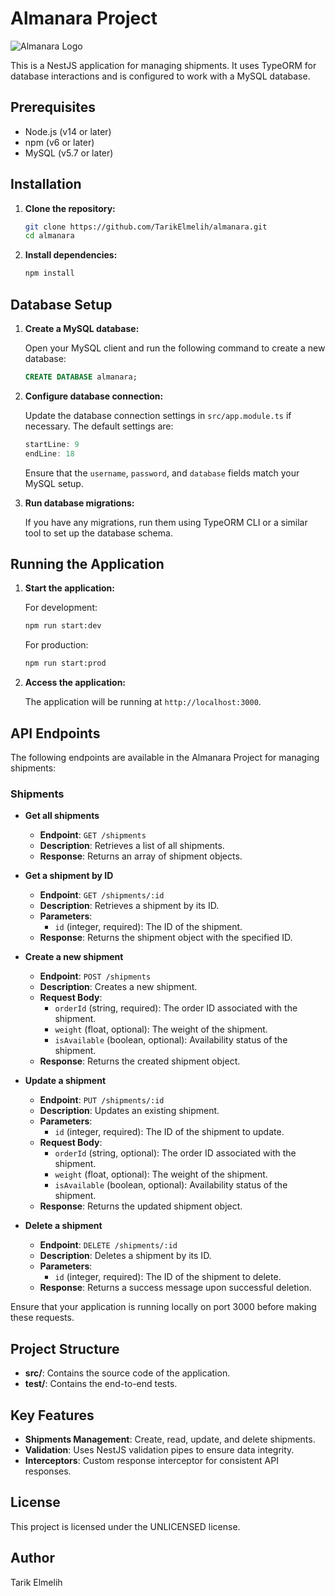 # Almanara Project

![Almanara Logo](https://ci3.googleusercontent.com/meips/ADKq_NYM11xsGMrTdbgaJAs6y8XjQvd9aT0MC5fYPevxH36ju_X1eh-fAUFHaMvj8gHROF5Cjthm17S54uZcD0sjuy6y6X6a6RIYt-1a4EANRdagtTv52B7iJgiX57KPE768WVYwUeV1wbXaKhop6bex4vuJ0Y5S=s0-d-e1-ft#https://avatars.mds.yandex.net/get-mail-signature/222735/c1b639a5525193dbf2917172b4a70045/orig)

This is a NestJS application for managing shipments. It uses TypeORM for database interactions and is configured to work with a MySQL database.

## Prerequisites

- Node.js (v14 or later)
- npm (v6 or later)
- MySQL (v5.7 or later)

## Installation

1. **Clone the repository:**

   ```bash
   git clone https://github.com/TarikElmelih/almanara.git
   cd almanara
   ```

2. **Install dependencies:**

   ```bash
   npm install
   ```

## Database Setup

1. **Create a MySQL database:**

   Open your MySQL client and run the following command to create a new database:

   ```sql
   CREATE DATABASE almanara;
   ```

2. **Configure database connection:**

   Update the database connection settings in `src/app.module.ts` if necessary. The default settings are:

   ```typescript:src/app.module.ts
   startLine: 9
   endLine: 18
   ```

   Ensure that the `username`, `password`, and `database` fields match your MySQL setup.

3. **Run database migrations:**

   If you have any migrations, run them using TypeORM CLI or a similar tool to set up the database schema.

## Running the Application

1. **Start the application:**

   For development:

   ```bash
   npm run start:dev
   ```

   For production:

   ```bash
   npm run start:prod
   ```

2. **Access the application:**

   The application will be running at `http://localhost:3000`.


## API Endpoints

The following endpoints are available in the Almanara Project for managing shipments:

### Shipments

- **Get all shipments**

  - **Endpoint**: `GET /shipments`
  - **Description**: Retrieves a list of all shipments.
  - **Response**: Returns an array of shipment objects.

- **Get a shipment by ID**

  - **Endpoint**: `GET /shipments/:id`
  - **Description**: Retrieves a shipment by its ID.
  - **Parameters**: 
    - `id` (integer, required): The ID of the shipment.
  - **Response**: Returns the shipment object with the specified ID.

- **Create a new shipment**

  - **Endpoint**: `POST /shipments`
  - **Description**: Creates a new shipment.
  - **Request Body**: 
    - `orderId` (string, required): The order ID associated with the shipment.
    - `weight` (float, optional): The weight of the shipment.
    - `isAvailable` (boolean, optional): Availability status of the shipment.
  - **Response**: Returns the created shipment object.

- **Update a shipment**

  - **Endpoint**: `PUT /shipments/:id`
  - **Description**: Updates an existing shipment.
  - **Parameters**: 
    - `id` (integer, required): The ID of the shipment to update.
  - **Request Body**: 
    - `orderId` (string, optional): The order ID associated with the shipment.
    - `weight` (float, optional): The weight of the shipment.
    - `isAvailable` (boolean, optional): Availability status of the shipment.
  - **Response**: Returns the updated shipment object.

- **Delete a shipment**

  - **Endpoint**: `DELETE /shipments/:id`
  - **Description**: Deletes a shipment by its ID.
  - **Parameters**: 
    - `id` (integer, required): The ID of the shipment to delete.
  - **Response**: Returns a success message upon successful deletion.



Ensure that your application is running locally on port 3000 before making these requests.


## Project Structure

- **src/**: Contains the source code of the application.
- **test/**: Contains the end-to-end tests.

## Key Features

- **Shipments Management**: Create, read, update, and delete shipments.
- **Validation**: Uses NestJS validation pipes to ensure data integrity.
- **Interceptors**: Custom response interceptor for consistent API responses.

## License

This project is licensed under the UNLICENSED license.

## Author

Tarik Elmelih
